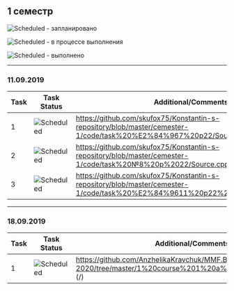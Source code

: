 ## 1 семестр


![Scheduled](https://github.com/AnzhelikaKravchuk/.NET-Training.-Spring-2019/blob/master/Pictures/icons-target.png) - запланировано

![Scheduled](https://github.com/AnzhelikaKravchuk/.NET-Training.-Spring-2019/blob/master/Pictures/icons-inprogress.png) - в процессе выполнения

![Scheduled](https://github.com/AnzhelikaKravchuk/.NET-Training.-Spring-2019/blob/master/Pictures/icons-ok.png) - выполнено

---

### 11.09.2019 
| Task | Task Status | Additional/Comments |
| -------- | -------- | --------|  
| 1 | ![Scheduled](https://github.com/AnzhelikaKravchuk/.NET-Training.-Spring-2019/blob/master/Pictures/icons-ok.png)|<https://github.com/skufox75/Konstantin-s-repository/blob/master/cemester-1/code/task%20%E2%84%967%20p22/Source.cpp>(/)
| 2 | ![Scheduled](https://github.com/AnzhelikaKravchuk/.NET-Training.-Spring-2019/blob/master/Pictures/icons-inprogress.png)|<https://github.com/skufox75/Konstantin-s-repository/blob/master/cemester-1/code/task%20№8%20p%2022/Source.cpp>(/)
| 3 | ![Scheduled](https://github.com/AnzhelikaKravchuk/.NET-Training.-Spring-2019/blob/master/Pictures/icons-ok.png)|<https://github.com/skufox75/Konstantin-s-repository/blob/master/cemester-1/code/task%20%E2%84%9611%20p22%20(g)/task%2011.cpp>(/)
---

### 18.09.2019 
| Task | Task Status | Additional/Comments |
| -------- | -------- | --------|  
| 1 |![Scheduled](https://github.com/AnzhelikaKravchuk/.NET-Training.-Spring-2019/blob/master/Pictures/icons-ok.png)|<https://github.com/AnzhelikaKravchuk/MMF.BSU.2019-2020/tree/master/1%20course%201%20a%20group/1%20semester>                                   (/)
  
